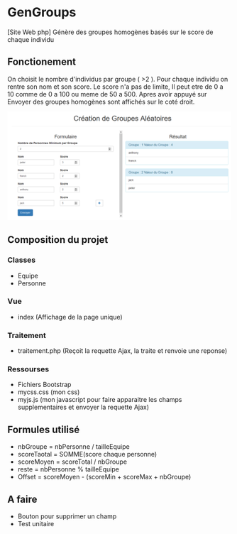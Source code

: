 # GenGroups
[Site Web php] Génère des groupes homogènes basés sur le score de chaque individu

## Fonctionement
On choisit le nombre d'individus par groupe ( >2 ).
Pour chaque individu on rentre son nom et son score. Le score n'a pas de limite, Il peut etre de 0 a 10 comme de 0 a 100 ou meme de 50 a 500.
Apres avoir appuyé sur Envoyer des groupes homogènes sont affichés sur le coté droit.

![Exemple](img.png)

## Composition du projet
### Classes 
* Equipe
* Personne

### Vue
* index (Affichage de la page unique)

### Traitement
* traitement.php (Reçoit la requette Ajax, la traite et renvoie une reponse)

### Ressourses
* Fichiers Bootstrap
* mycss.css (mon css)
* myjs.js (mon javascript pour faire apparaitre les champs supplementaires et envoyer la requette Ajax)

## Formules utilisé
* nbGroupe = nbPersonne / tailleEquipe
* scoreTaotal = SOMME(score chaque personne)
* scoreMoyen = scoreTotal / nbGroupe
* reste = nbPersonne % tailleEquipe
* Offset = scoreMoyen - (scoreMin + scoreMax + nbGroupe)

## A faire
* Bouton pour supprimer un champ
* Test unitaire
